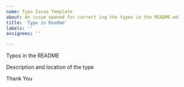 ```yaml
---
name: Typo Issue Template
about: An issue opened for correct ing the types in the README.md
title: 'Typo in Readme'
labels: ''
assignees: ''

---
```


Typos in the README

Description and location of the type

Thank You
